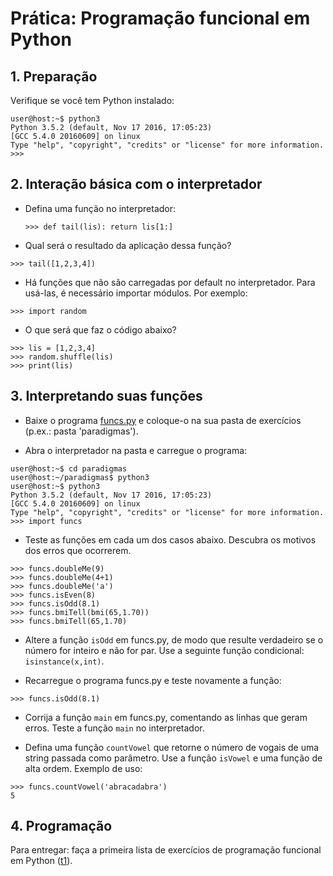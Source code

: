 # Prática: Programação funcional em Python

## 1. Preparação

Verifique se você tem Python instalado:
```
user@host:~$ python3
Python 3.5.2 (default, Nov 17 2016, 17:05:23)
[GCC 5.4.0 20160609] on linux
Type "help", "copyright", "credits" or "license" for more information.
>>>
```

## 2. Interação básica com o interpretador

- Defina uma função no interpretador:
  ```python3
  >>> def tail(lis): return lis[1:]
  ```

- Qual será o resultado da aplicação dessa função?
 ```python3
 >>> tail([1,2,3,4])
 ```

- Há funções que não são carregadas por default no interpretador. Para usá-las, é necessário importar módulos. Por exemplo:
 ```python3
 >>> import random
 ```

- O que será que faz o código abaixo?
 ```python3
 >>> lis = [1,2,3,4]
 >>> random.shuffle(lis)
 >>> print(lis)
 ```

## 3. Interpretando suas funções

- Baixe o programa [funcs.py](funcs.py) e coloque-o na sua pasta de exercícios (p.ex.: pasta 'paradigmas').

- Abra o interpretador na pasta e carregue o programa:
 ```
 user@host:~$ cd paradigmas
 user@host:~/paradigmas$ python3
 user@host:~$ python3
 Python 3.5.2 (default, Nov 17 2016, 17:05:23)
 [GCC 5.4.0 20160609] on linux
 Type "help", "copyright", "credits" or "license" for more information.
 >>> import funcs
 ```

- Teste as funções em cada um dos casos abaixo. Descubra os motivos dos erros que ocorrerem.
 ```python3
 >>> funcs.doubleMe(9)
 >>> funcs.doubleMe(4+1)
 >>> funcs.doubleMe('a')
 >>> funcs.isEven(8)
 >>> funcs.isOdd(8.1)
 >>> funcs.bmiTell(bmi(65,1.70))
 >>> funcs.bmiTell(65,1.70)
 ```

- Altere a função `isOdd` em funcs.py, de modo que resulte verdadeiro se o número for inteiro e não for par. Use a seguinte função condicional: `isinstance(x,int)`.

- Recarregue o programa funcs.py e teste novamente a função:
 ```python3
 >>> funcs.isOdd(8.1)
 ```

- Corrija a função `main` em funcs.py, comentando as linhas que geram erros. Teste a função `main` no interpretador.

- Defina uma função `countVowel` que retorne o número de vogais de uma string passada como parâmetro. Use a função `isVowel` e uma função de alta ordem. Exemplo de uso:
 ```python3
 >>> funcs.countVowel('abracadabra')
 5
 ```

## 4. Programação

Para entregar: faça a primeira lista de exercícios de programação funcional em Python  ([t1](../../../trabalhos/t1)).
